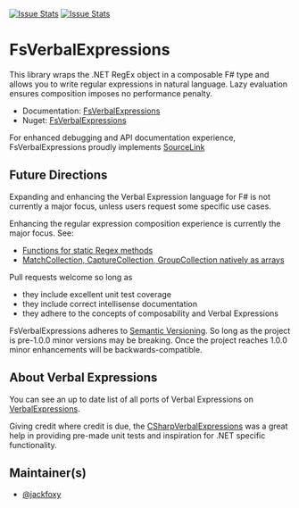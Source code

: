 [![Issue Stats](http://issuestats.com/github/verbalexpressions/FsharpVerbalExpressions/badge/issue)](http://issuestats.com/github/verbalexpressions/FsharpVerbalExpressions)
[![Issue Stats](http://issuestats.com/github/verbalexpressions/FsharpVerbalExpressions/badge/pr)](http://issuestats.com/github/verbalexpressions/FsharpVerbalExpressions)

# FsVerbalExpressions

This library wraps the .NET RegEx object in a composable F# type and allows you to write regular expressions in natural language. Lazy evaluation ensures composition imposes no performance penalty.

- Documentation: [FsVerbalExpressions](http://verbalexpressions.github.io/FSharpVerbalExpressions/)
- Nuget: [FsVerbalExpressions](https://www.nuget.org/packages/FsVerbalExpressions "FsVerbalExpressions")

For enhanced debugging and API documentation experience, FsVerbalExpressions proudly implements [SourceLink](http://ctaggart.github.io/SourceLink/ "SourceLink")

## Future Directions

Expanding and enhancing the Verbal Expression language for F# is not currently a major focus, unless users request some specific use cases.

Enhancing the regular expression composition experience is currently the major focus. See:
- [Functions for static Regex methods](https://github.com/VerbalExpressions/FSharpVerbalExpressions/issues/2 "Functions for static Regex methods")
- [MatchCollection, CaptureCollection, GroupCollection natively as arrays](https://github.com/VerbalExpressions/FSharpVerbalExpressions/issues/3 "MatchCollection, CaptureCollection, GroupCollection natively as arrays")

Pull requests welcome so long as 

- they include excellent unit test coverage 
- they include correct intellisense documentation
- they adhere to the concepts of composability and Verbal Expressions

FsVerbalExpressions adheres to [Semantic Versioning](http://semver.org/ "Semantic Versioning"). So long as the project is pre-1.0.0 minor versions may be breaking. Once the project reaches 1.0.0 minor enhancements will be backwards-compatible.

## About Verbal Expressions

You can see an up to date list of all ports of Verbal Expressions on [VerbalExpressions](http://verbalexpressions.github.io).

Giving credit where credit is due, the [CSharpVerbalExpressions](https://github.com/VerbalExpressions/CSharpVerbalExpressions "CSharpVerbalExpressions") was a great help in providing pre-made unit tests and inspiration for .NET specific functionality.

## Maintainer(s)

- [@jackfoxy](https://github.com/jackfoxy)

